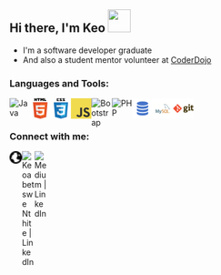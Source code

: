 ## Hi there, I'm Keo <img src="https://media.tenor.com/images/3b388fe03da271d2674faf85eb7c3fcd/tenor.gif" width=40 height=40 />  
- I'm a software developer graduate
- And also a student mentor volunteer at <a href="https://coderdojo.com/">CoderDojo</a>

### Languages and Tools:

<img align="left" alt="Java" width="36px" src="https://cdn.iconscout.com/icon/free/png-256/java-23-225999.png" />
<img align="left" alt="HTML5" width="36px" src="https://raw.githubusercontent.com/github/explore/80688e429a7d4ef2fca1e82350fe8e3517d3494d/topics/html/html.png" />
<img align="left" alt="CSS3" width="36px" src="https://raw.githubusercontent.com/github/explore/80688e429a7d4ef2fca1e82350fe8e3517d3494d/topics/css/css.png" />
<img align="left" alt="JavaScript" width="36px" src="https://raw.githubusercontent.com/github/explore/80688e429a7d4ef2fca1e82350fe8e3517d3494d/topics/javascript/javascript.png" />
<img align="left" alt="Bootstrap" width="36px" src="https://cdn.iconscout.com/icon/free/png-64/bootstrap-226077.png" />
<img align="left" alt="PHP" width="36px" src="https://cdn.iconscout.com/icon/free/png-512/php-27-226042.png" />
<img align="left" alt="SQL" width="36px" src="https://raw.githubusercontent.com/github/explore/80688e429a7d4ef2fca1e82350fe8e3517d3494d/topics/sql/sql.png" />
<img align="left" alt="MySQL" width="36px" src="https://raw.githubusercontent.com/github/explore/80688e429a7d4ef2fca1e82350fe8e3517d3494d/topics/mysql/mysql.png" />
<img align="left" alt="Git" width="36px" src="https://raw.githubusercontent.com/github/explore/80688e429a7d4ef2fca1e82350fe8e3517d3494d/topics/git/git.png" />

<br/><br/>

### Connect with me:

[<img align="left" alt="Personal Website" width="22px" src="https://raw.githubusercontent.com/iconic/open-iconic/master/svg/globe.svg" />][website]
[<img align="left" alt="Keoabetswe Nthite | LinkedIn" width="22px" src="https://cdn.jsdelivr.net/npm/simple-icons@v3/icons/linkedin.svg" />][linkedin]
[<img align="left" alt="Medium | LinkedIn" width="22px" src="https://cdns.iconmonstr.com/wp-content/assets/preview/2018/240/iconmonstr-medium-1.png" />][medium]

[website]: http://www.keonthite.me/
[linkedin]: https://www.linkedin.com/in/keoabetswe-nthite/
[medium]: https://medium.com/@keonthite

